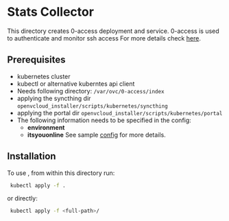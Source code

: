 # Stats Collector

This directory creates 0-access deployment and service. 0-access is used to authenticate and monitor ssh access For more details check [here](https://github.com/0-complexity/0-access).

## Prerequisites

- kubernetes cluster
- kubectl or alternative kuberntes api client
- Needs following directory: `/var/ovc/0-access/index`
- applying the syncthing dir ```openvcloud_installer/scripts/kubernetes/syncthing```
- applying the portal dir ```openvcloud_installer/scripts/kubernetes/portal```
- The following information needs to be specified in the config:
  - **environment**
  - **itsyouonline**
  See sample [config](../config/system-config.yaml) for more details.

## Installation

To use , from within this directory run:

```bash
 kubectl apply -f .
```

or directly:

```bash
 kubectl apply -f <full-path>/
 ```